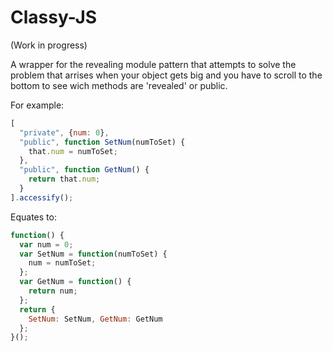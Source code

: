 # Classy-JS

(Work in progress)

A wrapper for the revealing module pattern that attempts to solve the problem that arrises when your object gets big and you have to scroll to the bottom to see wich methods are 'revealed' or public.

For example:

``` javascript
[
  "private", {num: 0},
  "public", function SetNum(numToSet) {
    that.num = numToSet;
  },
  "public", function GetNum() {
    return that.num;
  }
].accessify();
```

Equates to:

``` javascript
function() {
  var num = 0;
  var SetNum = function(numToSet) {
    num = numToSet;
  };
  var GetNum = function() {
    return num;
  };
  return {
    SetNum: SetNum, GetNum: GetNum
  };
}();
```

